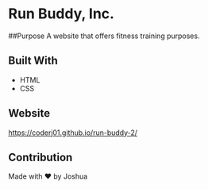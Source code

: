 # Run Buddy, Inc.

##Purpose
A website that offers fitness training purposes.

## Built With
* HTML
* CSS

## Website
https://coderj01.github.io/run-buddy-2/

## Contribution
Made with ❤️ by Joshua
